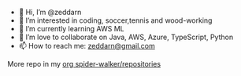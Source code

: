 - 👋 Hi, I’m @zeddarn
- 👀 I’m interested in coding, soccer,tennis and wood-working
- 🌱 I’m currently learning AWS ML
- 💞️ I’m love to collaborate on Java, AWS, Azure, TypeScript, Python
- 📫 How to reach me: zeddarn@gmail.com

More repo in my [ org spider-walker/repositories](https://github.com/orgs/spider-walker/repositories)

<!---
zeddarn/zeddarn is a ✨ special ✨ repository because its `README.md` (this file) appears on your GitHub profile.
You can click the Preview link to take a look at your changes.
--->
